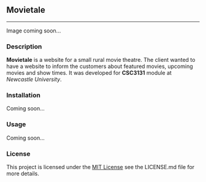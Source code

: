 ## Movietale

----
Image coming soon...
### Description
**Movietale** is a website for a small rural movie theatre. The client wanted to have a website to inform the 
customers about featured movies, upcoming movies and show times. It was developed for **CSC3131** module at 
*Newcastle University*.

### Installation
Coming soon...

### Usage
Coming soon...

### License
This project is licensed under the [MIT License](https://choosealicense.com/licenses/mit/) see the LICENSE.md file
for more details.